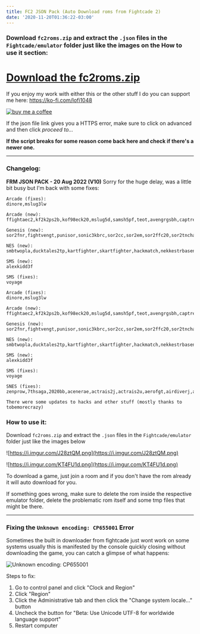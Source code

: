 ```yaml
---
title: FC2 JSON Pack (Auto Download roms from Fightcade 2)
date: '2020-11-20T01:36:22-03:00'
---
```

### Download `fc2roms.zip` and extract the `.json` files in the `Fightcade/emulator` folder just like the images on the How to use it section:

# [Download the fc2roms.zip](https://fightcade.download/fc2json.zip)

If you enjoy my work with either this or the other stuff I do you can support me here: https://ko-fi.com/lofi1048


[![buy me a coffee](https://i.imgur.com/T2KqPMB.gif)]("https://ko-fi.com/lofi1048")

If the json file link gives you a HTTPS error, make sure to click on advanced and then click _proceed to..._

**If the script breaks for some reason come back here and check if there's a newer one.**

---
### Changelog:

**FRM JSON PACK - 20 Aug 2022 (V10)**
Sorry for the huge delay, was a little bit busy but I'm back with some fixes:

```
Arcade (fixes):
dinore,mslug3lw

Arcade (new):
ffightaec2,kf2k2ps2b,kof98eck20,mslug5d,samsh5pf,teot,avengrgsbh,captre,dinoares,dinocunp,dinocx3,dinohced,dinombull,dinopuni,dinox5,fatfurspbs,fatfury3bh,ffightaemgc,jurass99p,kf2k3ps2sp,kof2000otc,kof2001ru,kof2k2plus,kof2kxxx,kof96rss,kof97evn,kof97inv,kof98bc2nd,kof98bc2k2,magdrop3te,sailormnrot,sfa2uhc,sfiii3ws,sfiii4fs,sfiiibh,sfpp,umk3p,xmcotan,xmvsfcph

Genesis (new):
sor2fnr,fightvengt,punisor,sonic3kbrc,sor2cc,sor2em,sor2ffc20,sor2tncha,sor2tnwoa,sor2tww,sor2wof1k,tmnttsorp,insanepain,tmntsrr

NES (new):
smbtwopla,ducktales2tp,kartfighter,skartfighter,hackmatch,nekkestrbasen,tetristpg,famista93e,tetristpn

SMS (new):
alexkidd3f

SMS (fixes):
voyage

Arcade (fixes):
dinore,mslug3lw

Arcade (new):
ffightaec2,kf2k2ps2b,kof98eck20,mslug5d,samsh5pf,teot,avengrgsbh,captre,dinoares,dinocunp,dinocx3,dinohced,dinombull,dinopuni,dinox5,fatfurspbs,fatfury3bh,ffightaemgc,jurass99p,kf2k3ps2sp,kof2000otc,kof2001ru,kof2k2plus,kof2kxxx,kof96rss,kof97evn,kof97inv,kof98bc2nd,kof98bc2k2,magdrop3te,sailormnrot,sfa2uhc,sfiii3ws,sfiii4fs,sfiiibh,sfpp,umk3p,xmcotan,xmvsfcph

Genesis (new):
sor2fnr,fightvengt,punisor,sonic3kbrc,sor2cc,sor2em,sor2ffc20,sor2tncha,sor2tnwoa,sor2tww,sor2wof1k,tmnttsorp,insanepain,tmntsrr

NES (new):
smbtwopla,ducktales2tp,kartfighter,skartfighter,hackmatch,nekkestrbasen,tetristpg,famista93e,tetristpn

SMS (new):
alexkidd3f

SMS (fixes):
voyage

SNES (fixes):
zenprow,7thsaga,2020bb,acenerae,actrais2j,actrais2u,aerofgt,airdiverj,airdivr2,ajmajonm,andrindy,aokiden,aressh3,astobelx,avspu,ballz3d,barbiesm,barbvac,barkleyu,basload2,bassmc,batblaz,batlcars,batlsoc2,bdodge2,bikedais,bingbing,bluecrys,bof,bofja,brainlrd,brandish,brawlbrou,bretthu,buckrog,bugsbrabu,capcomss,cdalecup,chesterw,contraspd,crayon,ctribe,ctsuba4,daibakjd,daikokaia,daimono2,daimonoga,ddragon5u,deaddanc,dennisu,dmasteru,dokap321a,dolkusay,doraemn3,doraemona,dquest5,dquest12,dreambas,dstall2,ejimu,elfaria,elnard,esbua,estpoli2,exhaust2,f1roc2,fatfury2u,fatfuryu,ffant2a,ffant3a,ffant4ja,ffant5j,ffant6j,ffantmqa,ffantmqj,ffight2u,fghthist,finalstr,firembmn1,fireprw3a,fireprwsa,flashbj,forms95,frontmisa,garou2a,garoua,garousp,gbattle3,gbattle4,genchohi,ggoemkirb,ggoemon2,ggoemon3a,gindamapa,giseiha,gndmxdim,gogoack2,gouketsu,guts,haristad,haristd2,haruaug2,hiryukgf,hiryukhv,homeimpr,itadaki2,jbsuperb,jikkscr2a,jlexct94a,jlexct95,jlprime2,jlssocr,juteisen,karatebu,kawanus2,kidkleet,kingarth,kirbybow,kishinko,koryuki,kotm2j,lastbib3,libertyj,lobo,lockon,lordmonaa,madara2,madoum,majtnseib,mbomber,megamnxua,metalmaru,mickeym2,militia,mjtaika2a,mku,momodhap,monopol2,moritas2,moritash,mother2,mspacmanu,naruhodo,nbaliv96u,nflpro94,niceshot,ninjawaru,pachimo2,pacman2u,paladin,pga96ua,pgaua,picrosv1a,picrosv4a,pinkie,pocky2u,populus2j,powerhir,powyak2b,prinmak,ranmabak,ranmahb2,riserobou,robotrek,rockmans,rockmnx2,rockmnx3,rocko,rokudena,roman3k3,runsaberu,ryukokena,sailormn,sailorsbze,sailorsf,samshou,samspir,sangoku3a,sangoku4a,sanspo,sbm2,sbombmn3j,sdgungx,sf2tua,sf2u,sfamist5,sgenjin,shinmt2b,shodaneka,shotok94,shotoku2,shounin,shushoku,sjinsei2a,sjinsei3a,sjinseia,skeiba2,slamdnk2,slamdunk,slammastu,slayers,sloopzj,smetroidu,smkartu,spleagu3,spleagu4,spleague,spuyopb,srobotex,ssf2u,sshogi2,starocn,street95,super3db,supermjte,superozup,supf1c2,supf1cg,suprinin,suzuka8,tactsocr,taikoris,targa,tecmosbw,teiketsua,tengaim0,tg3kj,tg3ku,tmnttfce,tophant,topman2,ultfight,umizurim,vgundam,votoms,wagyanp,wayneg,winpost2,wizardr6,xak,yokoms2,yokozunaa,ys4

There were some updates to hacks and other stuff (mostly thanks to tobemorecrazy)
```

### How to use it:

Download `fc2roms.zip` and extract the `.json` files in the `Fightcade/emulator` folder just like the images below

![https://i.imgur.com/J28ztQM.png](https://i.imgur.com/J28ztQM.png)

![https://i.imgur.com/KT4FU1d.png](https://i.imgur.com/KT4FU1d.png)

To download a game, just join a room and if you don't have the rom already it will auto download for you.

If something goes wrong, make sure to delete the rom inside the respective emulator folder, delete the problematic rom itself and some tmp files that might be there.

----

### Fixing the `Unknown encoding: CP655001` Error

Sometimes the built in downloader from fightcade just wont work on some systems
usually this is manifested by the console quickly closing without downloading the game, you can catch a glimpse of what happens:

![Unknown encoding: CP655001](https://cdn.discordapp.com/attachments/867081421531906059/993218694765355008/2022-07-03_134605.png)

Steps to fix:

1) Go to control panel and click "Clock and Region"
2) Click "Region"
3) Click the Administrative tab and then click the "Change system locale..." button
4) Uncheck the button for "Beta: Use Unicode UTF-8 for worldwide language support"
5) Restart computer

